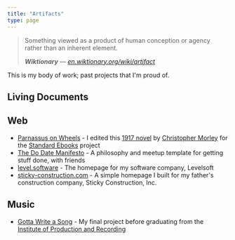 ```yaml
---
title: "Artifacts"
type: page
---
```


> Something viewed as a product of human conception or agency rather than an inherent element.
>
> ***Wiktionary*** — <cite>[en.wiktionary.org/wiki/artifact][1]</cite>

This is my body of work; past projects that I'm proud of.

## Living Documents



## Web

- [Parnassus on Wheels][2] - I edited this [1917 novel][3] by [Christopher Morley][4] for the [Standard Ebooks][5] project
- [The Do Date Manifesto][6] - A philosophy and meetup template for getting stuff done, with friends
- [level.software][7] - The homepage for my software company, Levelsoft
- [sticky-construction.com][8] - A simple homepage I built for my father's construction company, Sticky Construction, Inc.

## Music

- [Gotta Write a Song][9] - My final project before graduating from the [Institute of Production and Recording][10]

[1]:	https://en.wiktionary.org/wiki/artifact
[2]:	https://standardebooks.org/ebooks/christopher-morley/parnassus-on-wheels "Parnassus on Wheels, by Christopher Morley | Standard Ebooks"
[3]:	https://en.wikipedia.org/wiki/Parnassus_on_Wheels "Parnassus on Wheels - Wikipedia"
[4]:	https://en.wikipedia.org/wiki/Christopher_Morley "Christopher Morley - Wikipedia"
[5]:	https://standardebooks.org "Standard Ebooks"
[6]:	#
[7]:	https://level.software
[8]:	http://sticky-construction.com
[9]:	https://soundcloud.com/hisaac/gotta-write-a-song-mastered
[10]:	https://www.ipr.edu
